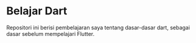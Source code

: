 # Belajar Dart
Repositori ini berisi pembelajaran saya tentang dasar-dasar dart, sebagai dasar sebelum mempelajari Flutter.